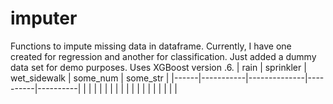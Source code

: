 # imputer
Functions to impute missing data in dataframe. Currently, I have one created for regression and another for classification. Just added a dummy data set for demo purposes.  Uses XGBoost version  .6.
| rain | sprinkler | wet_sidewalk | some_num | some_str |
|------|-----------|--------------|----------|----------|
|      |           |              |          |          |
|      |           |              |          |          |
|      |           |              |          |          |
